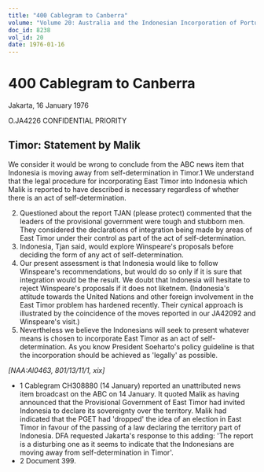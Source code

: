 ```yaml
---
title: "400 Cablegram to Canberra"
volume: "Volume 20: Australia and the Indonesian Incorporation of Portuguese Timor, 1974-1976"
doc_id: 8238
vol_id: 20
date: 1976-01-16
---
```


# 400 Cablegram to Canberra

Jakarta, 16 January 1976

O.JA4226 CONFIDENTIAL PRIORITY

## Timor: Statement by Malik

We consider it would be wrong to conclude from the ABC news item that Indonesia is moving away from self-determination in Timor.1 We understand that the legal procedure for incorporating East Timor into Indonesia which Malik is reported to have described is necessary regardless of whether there is an act of self-determination.

  2. Questioned about the report TJAN (please protect) commented that the leaders of the provisional government were tough and stubborn men. They considered the declarations of integration being made by areas of East Timor under their control as part of the act of self­-determination.
  3. Indonesia, Tjan said, would explore Winspeare's proposals before deciding the form of any act of self-determination.
  4. Our present assessment is that Indonesia would like to follow Winspeare's recommendations, but would do so only if it is sure that integration would be the result. We doubt that Indonesia will hesitate to reject Winspeare's proposals if it does not liketnem. (Indonesia's attitude towards the United Nations and other foreign involvement in the East Timor problem has hardened recently. Their cynical approach is illustrated by the coincidence of the moves reported in our JA42092 and Winspeare's visit.)
  5. Nevertheless we believe the Indonesians will seek to present whatever means is chosen to incorporate East Timor as an act of self-determination. As you know President Soeharto's policy guideline is that the incorporation should be achieved as 'legally' as possible.



_[NAA:Al0463, 801/13/11/1, xix]_

  * 1 Cablegram CH308880 (14 January) reported an unattributed news item broadcast on the ABC on 14 January. It quoted Malik as having announced that the Provisional Government of East Timor had invited Indonesia to declare its sovereignty over the territory. Malik had indicated that the PGET had 'dropped' the idea of an election in East Timor in favour of the passing of a law declaring the territory part of Indonesia. DFA requested Jakarta's response to this adding: 'The report is a disturbing one as it seems to indicate that the Indonesians are moving away from self-determination in Timor'.
  * 2 Document 399.


